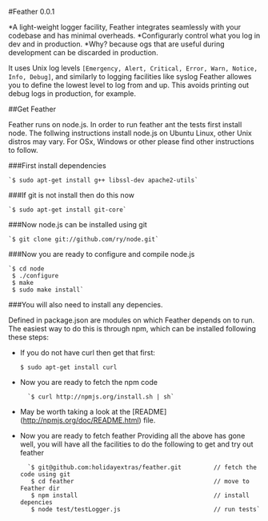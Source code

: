 #Feather 0.0.1

*A light-weight logger facility, Feather integrates seamlessly with your codebase and has minimal overheads.
*Configurarly control what you log in dev and in production.
*Why? because ogs that are useful during development can be discarded in production.

It uses Unix log levels `[Emergency, Alert, Critical, Error, Warn, Notice, Info, Debug]`, and similarly to logging
facilities like syslog Feather allowes you to define the lowest level to log from and up. This avoids printing out debug
logs in production, for example.

##Get Feather

Feather runs on node.js. In order to run feather ant the tests first install node. The follwing instructions install node.js on Ubuntu
Linux, other Unix distros may vary. For OSx, Windows or other please find other instructions to follow.

###First install dependencies

    `$ sudo apt-get install g++ libssl-dev apache2-utils`

###If git is not install then do this now

    `$ sudo apt-get install git-core`

###Now node.js can be installed using git

    `$ git clone git://github.com/ry/node.git`

###Now you are ready to configure and compile node.js

    `$ cd node
     $ ./configure
     $ make
     $ sudo make install`

###You will also need to install any depencies.

Defined in package.json are modules on which Feather depends on to run. The easiest way to do this is through npm, which
can be installed following these steps:

* If you do not have curl then get that first:

    `$ sudo apt-get install curl`

* Now you are ready to fetch the npm code

        `$ curl http://npmjs.org/install.sh | sh`

* May be worth taking a look at the [README] (http://npmjs.org/doc/README.html) file.

* Now you are ready to fetch feather
Providing all the above has gone well, you will have all the facilities to do the following to get and try out feather

        `$ git@github.com:holidayextras/feather.git         // fetch the code using git
         $ cd feather                                       // move to Feather dir
         $ npm install                                      // install depencies
         $ node test/testLogger.js                          // run tests`
